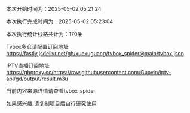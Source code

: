
本次开始时间为：2025-05-02 05:21:24

本次执行完成时间为：2025-05-02 05:23:04

本次执行统计线路共计为：170条

Tvbox多仓请配置订阅地址 https://fastly.jsdelivr.net/gh/xuexuguang/tvbox_spider@main/tvbox.json

IPTV直播订阅地址 https://ghproxy.cc/https://raw.githubusercontent.com/Guovin/iptv-api/gd/output/result.m3u

当前内容来源详情请查看tvbox_spider

如果感兴趣,请复制项目后自行研究使用
